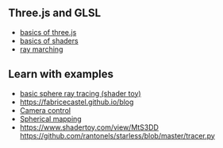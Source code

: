 Three.js and GLSL
-----------------------

- [basics of three.js](http://www.dominictran.com/pdf/ThreeJS.Essentials.PACKT.pdf)  
- [basics of shaders](https://aerotwist.com/tutorials/an-introduction-to-shaders-part-2/)  
- [ray marching](http://barradeau.com/blog/?p=575)  

Learn with examples
-----------------
- [basic sphere ray tracing (shader toy)](https://www.shadertoy.com/view/Xdj3zz)  
- https://fabricecastel.github.io/blog
- [Camera control](https://learnopengl.com/Getting-started/Camera)
- [Spherical mapping](https://learnopengl.com/PBR/IBL/Diffuse-irradiance)
- https://www.shadertoy.com/view/MtS3DD
https://github.com/rantonels/starless/blob/master/tracer.py  


